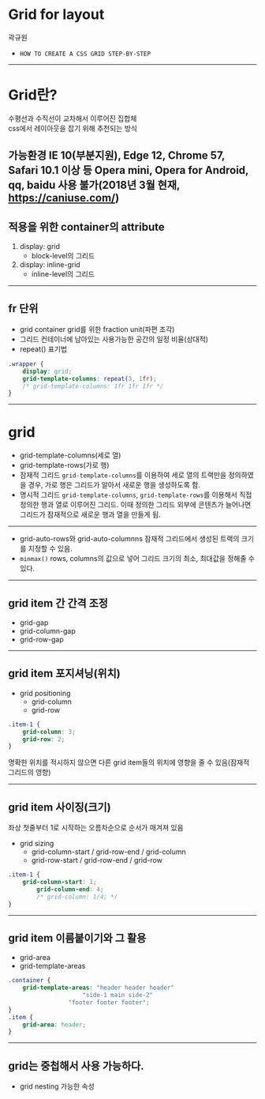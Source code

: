 
# Grid for layout
곽규원
* `HOW TO CREATE A CSS GRID STEP-BY-STEP`

---

# Grid란?
수평선과 수직선이 교차해서 이루어진 집합체  
css에서 레이아웃을 잡기 위해 추천되는 방식  

가능환경
IE 10(부분지원), Edge 12, Chrome 57, Safari 10.1 이상 등
Opera mini, Opera for Android, qq, baidu 사용 불가(2018년 3월 현재, https://caniuse.com/)
---

## 적용을 위한 container의 attribute
1. display: grid
    * block-level의 그리드
2. display: inline-grid
    * inline-level의 그리드

---

## fr 단위
* grid container grid를 위한 fraction unit(파편 조각)
* 그리드 컨테이너에 남아있는 사용가능한 공간의 일정 비율(상대적)
* repeat() 표기법
```css
.wrapper {
    display: grid;
    grid-template-columns: repeat(3, 1fr);
    /* grid-template-columns: 1fr 1fr 1fr */
}
```
---

# grid 
* grid-template-columns(세로 열)
* grid-template-rows(가로 행)
* 잠재적 그리드
`grid-template-columns`를 이용하여 세로 열의 트랙만을 정의하였을 경우, 가로 행은 그리드가 알아서 새로운 행을 생성하도록 함.
* 명시적 그리드
`grid-template-columns`, `grid-template-rows`를 이용해서 직접 정의한 행과 열로 이루어진 그리드. 이때 정의한 그리드 외부에 콘텐츠가 늘어나면 그리드가 잠재적으로 새로운 행과 열을 만들게 됨.

---

* grid-auto-rows와 grid-auto-columnns
잠재적 그리드에서 생성된 트랙의 크기를 지정할 수 있음.
* `minmax()`
rows, columns의 값으로 넣어 그리드 크기의 최소, 최대값을 정해줄 수 있다.

---

## grid item 간 간격 조정
* grid-gap
* grid-column-gap
* grid-row-gap

---

## grid item 포지셔닝(위치)
* grid positioning
    * grid-column
    * grid-row  
```css
.item-1 {
    grid-column: 3; 
	grid-row: 2;
}
```
명확한 위치를 적시하지 않으면 다른 grid item들의 위치에 영향을 줄 수 있음(잠재적 그리드의 영향)

---

## grid item 사이징(크기)
좌상 첫줄부터 1로 시작하는 오름차순으로 순서가 매겨져 있음
* grid sizing
    * grid-column-start / grid-row-end / grid-column
    * grid-row-start / grid-row-end / grid-row
```css
.item-1 {
	grid-column-start: 1;
    	grid-column-end: 4;
        /* grid-column: 1/4; */
}
```

---

## grid item 이름붙이기와 그 활용
* grid-area
* grid-template-areas
```css
.container {
	grid-template-areas: "header header header"
    			     "side-1 main side-2"
			     "footer footer footer";
}
.item {
	grid-area: header;	
}
```

---

## grid는 중첩해서 사용 가능하다.
* grid nesting 가능한 속성


